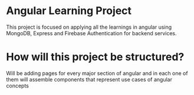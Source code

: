 # Angular Learning Project

This project is focused on applying all the learnings in angular using MongoDB, Express and Firebase Authentication for backend services.

# How will this project be structured?

Will be adding pages for every major section of angular
and in each one of them will assemble components that represent use cases of
angular concepts
